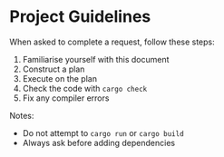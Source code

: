 # Project Guidelines
    
When asked to complete a request, follow these steps:

1) Familiarise yourself with this document
2) Construct a plan
3) Execute on the plan
4) Check the code with `cargo check`
5) Fix any compiler errors


Notes:
- Do not attempt to `cargo run` or `cargo build`
- Always ask before adding dependencies
